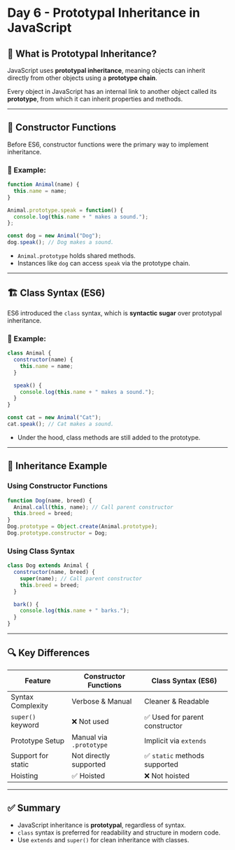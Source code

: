 # Day 6 - Prototypal Inheritance in JavaScript

## 🧠 What is Prototypal Inheritance?

JavaScript uses **prototypal inheritance**, meaning objects can inherit directly from other objects using a **prototype chain**.

Every object in JavaScript has an internal link to another object called its **prototype**, from which it can inherit properties and methods.

---

## 🔧 Constructor Functions

Before ES6, constructor functions were the primary way to implement inheritance.

### 🧪 Example:
```js
function Animal(name) {
  this.name = name;
}

Animal.prototype.speak = function() {
  console.log(this.name + " makes a sound.");
};

const dog = new Animal("Dog");
dog.speak(); // Dog makes a sound.
```

- `Animal.prototype` holds shared methods.
- Instances like `dog` can access `speak` via the prototype chain.

---

## 🏗 Class Syntax (ES6)

ES6 introduced the `class` syntax, which is **syntactic sugar** over prototypal inheritance.

### 🧪 Example:
```js
class Animal {
  constructor(name) {
    this.name = name;
  }

  speak() {
    console.log(this.name + " makes a sound.");
  }
}

const cat = new Animal("Cat");
cat.speak(); // Cat makes a sound.
```

- Under the hood, class methods are still added to the prototype.

---

## 🧬 Inheritance Example

### Using Constructor Functions
```js
function Dog(name, breed) {
  Animal.call(this, name); // Call parent constructor
  this.breed = breed;
}
Dog.prototype = Object.create(Animal.prototype);
Dog.prototype.constructor = Dog;
```

### Using Class Syntax
```js
class Dog extends Animal {
  constructor(name, breed) {
    super(name); // Call parent constructor
    this.breed = breed;
  }

  bark() {
    console.log(this.name + " barks.");
  }
}
```

---

## 🔍 Key Differences

| Feature               | Constructor Functions         | Class Syntax (ES6)              |
|-----------------------|-------------------------------|----------------------------------|
| Syntax Complexity     | Verbose & Manual              | Cleaner & Readable              |
| `super()` keyword     | ❌ Not used                   | ✅ Used for parent constructor   |
| Prototype Setup       | Manual via `.prototype`       | Implicit via `extends`          |
| Support for static    | Not directly supported        | ✅ `static` methods supported    |
| Hoisting              | ✅ Hoisted                    | ❌ Not hoisted                   |

---

## ✅ Summary

- JavaScript inheritance is **prototypal**, regardless of syntax.
- `class` syntax is preferred for readability and structure in modern code.
- Use `extends` and `super()` for clean inheritance with classes.
